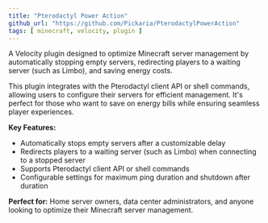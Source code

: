 ```yaml
---
title: "Pterodactyl Power Action"
github_url: "https://github.com/Pickaria/PterodactylPowerAction"
tags: [ minecraft, velocity, plugin ]
---
```


A Velocity plugin designed to optimize Minecraft server management by automatically stopping empty servers, redirecting players to a waiting server (such as Limbo), and saving energy costs.

This plugin integrates with the Pterodactyl client API or shell commands, allowing users to configure their servers for efficient management. It's perfect for those who want to save on energy bills while ensuring seamless player experiences.

**Key Features:**
* Automatically stops empty servers after a customizable delay
* Redirects players to a waiting server (such as Limbo) when connecting to a stopped server
* Supports Pterodactyl client API or shell commands
* Configurable settings for maximum ping duration and shutdown after duration

**Perfect for:** Home server owners, data center administrators, and anyone looking to optimize their Minecraft server management.
